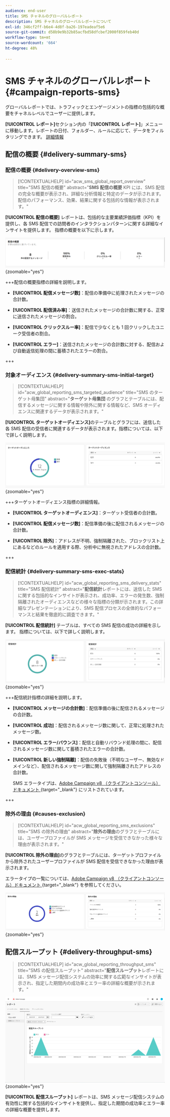 ```yaml
---
audience: end-user
title: SMS チャネルのグローバルレポート
description: SMS チャネルのグローバルレポートについて
exl-id: 346cf2ff-b6e4-4d8f-ba26-197eadeaf5e6
source-git-commit: d58b9e9b32b85acfbd58dfcbef2000f859feb40d
workflow-type: tm+mt
source-wordcount: '664'
ht-degree: 48%

---
```


# SMS チャネルのグローバルレポート {#campaign-reports-sms}

グローバルレポートでは、トラフィックとエンゲージメントの指標の包括的な概要をチャネルレベルでユーザーに提供します。

**[!UICONTROL レポート]**&#x200B;セクション内の「**[!UICONTROL レポート]**」メニューに移動します。レポートの日付、フォルダー、ルールに応じて、データをフィルタリングできます。 [詳細情報](global-reports.md)

## 配信の概要 {#delivery-summary-sms}

### 配信の概要 {#delivery-overview-sms}

>[!CONTEXTUALHELP]
>id="acw_sms_global_report_overview"
>title="SMS 配信の概要"
>abstract="**SMS 配信の概要** KPI には、SMS 配信の完全な概要が表示され、詳細な分析情報と特定のデータが示されます。配信のパフォーマンス、効果、結果に関する包括的な情報が表示されます。"

**[!UICONTROL 配信の概要]** レポートは、包括的な主要業績評価指標（KPI）を提供し、各 SMS 配信での訪問者のインタラクションパターンに関する詳細なインサイトを提供します。 指標の概要を以下に示します。

![ 配信の概要レポートのスクリーンショット。SMS 配信の主要なパフォーマンス指標を示します。](assets/global_report_sms_delivery_overview.png){zoomable="yes"}

+++配信の概要指標の詳細を説明します。

* **[!UICONTROL 配信メッセージ数]**：配信の準備中に処理されたメッセージの合計数。

* **[!UICONTROL 配信済み率]**：送信されたメッセージの合計数に関する、正常に送信されたメッセージの割合。

* **[!UICONTROL クリックスルー率]**：配信で少なくとも 1 回クリックしたユニーク受信者の割合。

* **[!UICONTROL エラー]**：送信されたメッセージの合計数に対する、配信および自動返信処理の間に蓄積されたエラーの割合。

+++

### 対象オーディエンス {#delivery-summary-sms-initial-target}

>[!CONTEXTUALHELP]
>id="acw_global_reporting_sms_targeted_audience"
>title="SMS のターゲット母集団"
>abstract="**ターゲット母集団** のグラフとテーブルには、配信するメッセージに関する情報や除外に関する情報など、SMS オーディエンスに関連するデータが表示されます。"

**[!UICONTROL ターゲットオーディエンス]**&#x200B;のテーブルとグラフには、送信した各 SMS 配信の受信者に関連するデータが表示されます。指標については、以下で詳しく説明します。

![SMS 配信の受信者と除外に関するデータを示す、ターゲットオーディエンスレポートのスクリーンショット。](assets/global_report_sms_targeted_audience.png){zoomable="yes"}

+++ターゲットオーディエンス指標の詳細情報。

* **[!UICONTROL ターゲットオーディエンス]**：ターゲット受信者の合計数。

* **[!UICONTROL 配信メッセージ数]**：配信準備の後に配信されるメッセージの合計数。

* **[!UICONTROL 除外]**：アドレスが不明、強制隔離された、ブロックリスト上にあるなどのルールを適用する際、分析中に無視されたアドレスの合計数。

+++

### 配信統計 {#delivery-summary-sms-exec-stats}

>[!CONTEXTUALHELP]
>id="acw_global_reporting_sms_delivery_stats"
>title="SMS 配信統計"
>abstract="**配信統計**&#x200B;レポートには、送信した SMS に関する包括的なインサイトが表示され、成功率、エラーの発生数、強制隔離されたオーディエンスなどの様々な指標の分類が示されます。この詳細なプレゼンテーションにより、SMS 配信プロセスの全体的なパフォーマンスと結果を徹底的に調査できます。"

**[!UICONTROL 配信統計]** テーブルは、すべての SMS 配信の成功の詳細を示します。 指標については、以下で詳しく説明します。

![ 配信統計レポートのスクリーンショット。SMS 配信の成功率、エラーおよび強制隔離を示しています ](assets/global_report_sms_delivery_statistics.png){zoomable="yes"}

+++配信統計指標の詳細を説明します。

* **[!UICONTROL メッセージの合計数]**：配信準備の後に配信されるメッセージの合計数。

* **[!UICONTROL 成功]**：配信されるメッセージ数に関して、正常に処理されたメッセージ数。

* **[!UICONTROL エラー/バウンス]**：配信と自動リバウンド処理の間に、配信されるメッセージ数に関して蓄積されたエラーの合計数。

* **[!UICONTROL 新しい強制隔離]**：配信の失敗後（不明なユーザー、無効なドメインなど）、配信されるメッセージ数に関して強制隔離されたアドレスの合計数。

  SMS エラータイプは、[Adobe Campaign v8 （クライアントコンソール）ドキュメント ](https://experienceleague.adobe.com/docs/campaign/campaign-v8/send/failures/delivery-failures.html?lang=ja#sms-quarantines){target="_blank"} にリストされています。

+++

### 除外の理由 {#causes-exclusion}

>[!CONTEXTUALHELP]
>id="acw_global_reporting_sms_exclusions"
>title="SMS の除外の理由"
>abstract="**除外の理由**&#x200B;のグラフとテーブルには、ユーザープロファイルが SMS メッセージを受信できなかった様々な理由が表示されます。"

**[!UICONTROL 除外の理由]**&#x200B;のグラフとテーブルには、ターゲットプロファイルから除外されたユーザープロファイルが SMS 配信を受信できなかった理由が表示されます。

エラータイプの一覧については、[Adobe Campaign v8 （クライアントコンソール）ドキュメント ](https://experienceleague.adobe.com/docs/campaign/campaign-v8/send/failures/delivery-failures.html?lang=ja#email-error-types){target="_blank"} を参照してください。

![SMS 配信の除外の理由を示す、除外の原因レポートのスクリーンショット。](assets/global_report_sms_causes_exclusion.png){zoomable="yes"}

## 配信スループット {#delivery-throughput-sms}

>[!CONTEXTUALHELP]
>id="acw_global_reporting_throughput_sms"
>title="SMS の配信スループット"
>abstract="**配信スループット**&#x200B;レポートには、SMS メッセージ配信システムの効率に関する広範なインサイトが表示され、指定した期間内の成功率とエラー率の詳細な概要が示されます。"

![ 配信スループットレポートのスクリーンショット。SMS 配信の成功率とエラー率の推移を示しています。](assets/global_report_sms_delivery_throughput.png){zoomable="yes"}

**[!UICONTROL 配信スループット]** レポートは、SMS メッセージ配信システムの有効性に関する包括的なインサイトを提供し、指定した期間の成功率とエラー率の詳細な概要を提供します。
